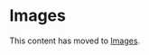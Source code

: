 # Images

This content has moved to [Images](https://grafana.com/docs/grafana-cloud/monitor-infrastructure/kubernetes-monitoring/configuration/helm-chart-config/helm-chart/#images).